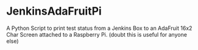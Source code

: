 # JenkinsAdaFruitPi
A Python Script to print test status from a Jenkins Box to an AdaFruit 16x2 Char Screen attached to a Raspberry Pi.   (doubt this is useful for anyone else)
